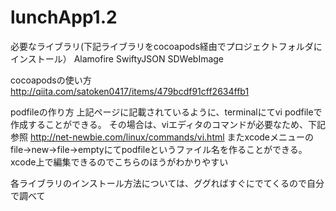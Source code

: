 # lunchApp1.2

必要なライブラリ(下記ライブラリをcocoapods経由でプロジェクトフォルダにインストール）
Alamofire
SwiftyJSON
SDWebImage

cocoapodsの使い方
http://qiita.com/satoken0417/items/479bcdf91cff2634ffb1

podfileの作り方
上記ページに記載されているように、terminalにてvi podfileで作成することができる。
その場合は、viエディタのコマンドが必要なため、下記参照
http://net-newbie.com/linux/commands/vi.html
またxcodeメニューのfile->new->file->emptyにてpodfileというファイル名を作ることができる。
xcode上で編集できるのでこちらのほうがわかりやすい

各ライブラリのインストール方法については、ググればすぐにでてくるので自分で調べて
